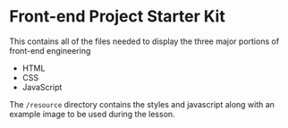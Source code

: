 Front-end Project Starter Kit
==

This contains all of the files needed to display the three major portions of front-end
engineering

* HTML
* CSS
* JavaScript

The `/resource` directory contains the styles and javascript along with an example image to be used during the lesson.
